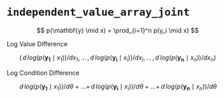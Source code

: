 # `independent_value_array_joint`

$$
  p(\mathbf{y} \mid x) = \prod_{i=1}^n p(y_i \mid x)
$$


Log Value Difference

$$
  (\, d \, log ( p(\mathbf{y_1} \mid x_1))/dx_1 , ...\,, d \, log (p(\mathbf{y_i} \mid x_i))/dx_i,...\,,d \,log(p(\mathbf{y_n} \mid x_n))/dx_n)
$$

Log Condition Difference

$$
  \, d \, log ( p(\mathbf{y_1} \mid x_1))/d\theta + ... +\, d \, log (p(\mathbf{y_i} \mid x_i))/d\theta+...+\,d \,log(p(\mathbf{y_n} \mid x_n))/d\theta
$$
